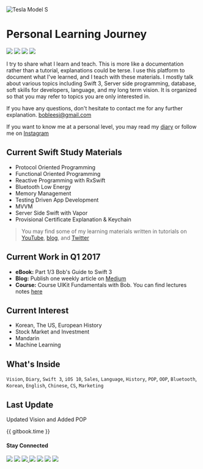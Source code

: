 
![Tesla Model S](https://cdn-images-1.medium.com/max/1800/1*abEpO62UaPGdjhAl9qnVxQ.png)

# Personal Learning Journey

<p>
<img src="https://img.shields.io/badge/Language-Swift_3-ED4732.svg">
<img src="https://img.shields.io/badge/Xcode-8.1-56A6ed.svg">
<img src="https://img.shields.io/badge/Purpose-Document-3B5998.svg">
<img src="https://img.shields.io/badge/Author-Bob_Lee-171713.svg">
</p>

I try to share what I learn and teach. This is more like a documentation rather than a tutorial, explanations could be terse. I use this platform to document what I've learned, and I teach with these materials. I mostly talk about various topics including Swift 3, Server side programming, database, soft skills for developers, language, and my long term vision. It is organized so that you may refer to topics you are only interested in.

If you have any questions, don't hesitate to contact me for any further explanation. bobleesj@gmail.com

If you want to know me at a personal level, you may read my [diary](https://www.bobthedeveloper.io/journey/) or follow me on [Instagram](https://instagram.com/bobthedev)

## Current Swift Study Materials
 * Protocol Oriented Programming
 * Functional Oriented Programming
 * Reactive Programming with RxSwift
 * Bluetooth Low Energy
 * Memory Management
 * Testing Driven App Development
 * MVVM
 * Server Side Swift with Vapor
 * Provisional Certificate Explanation & Keychain

> You may find some of my learning materials written in tutorials on [YouTube](https://youtube.com/bobthedeveloper), [blog](https://medium.com/@bobleesj), and [Twitter](https://twitter.com/bobleesj)

## Current Work in Q1 2017
- **eBook:** Part 1/3 Bob's Guide to Swift 3
- **Blog:** Publish one weekly article on [Medium]
- **Course:** Course UIKit Fundamentals with Bob. You can find lectures notes [here]

 [here]: https://www.gitbook.com/book/bobleesj/udemy_uikit_fundamentals_notes/details
 [Medium]: https://medium.com/@bobleesj

## Current Interest
 - Korean, The US, European History
 - Stock Market and Investment
 - Mandarin
 - Machine Learning

## What's Inside
 `Vision`,  `Diary`, `Swift 3`,  `iOS 10`,  `Sales`,  `Language`, `History`, `POP`, `OOP`, `Bluetooth`, `Korean`, `English`, `Chinese`, `CS`, `Marketing`

## Last Update
Updated Vision and Added POP

{{ gitbook.time }}

#### Stay Connected
<p>
<a href="http://bobthedeveloper.io"><img src="https://img.shields.io/badge/Personal-Website-00AB6C.svg"></a>
<a href="https://facebook.com/bobthedeveloper"><img src="https://img.shields.io/badge/Facebook-Like-3B5998.svg"></a> <a href="https://youtube.com/bobthedeveloper"><img src="https://img.shields.io/badge/YouTube-Subscribe-CE1312.svg"</a> <a href="https://twitter.com/bobleesj"><img src="https://img.shields.io/badge/Twitter-Follow-55ACEE.svg"></a> <a href="https://instagram.com/bobthedev
"><img src="https://img.shields.io/badge/Instagram-Follow-BB2F92.svg"></a> <a href="https://linkedin.com/in/bobleesj"><img src= "https://img.shields.io/badge/LinkedIn-Connect-0077B5.svg"></a>
<a href="https://medium.com/@bobleesj"><img src="https://img.shields.io/badge/Medium-Read-00AB6C.svg"/></a>
</p>
